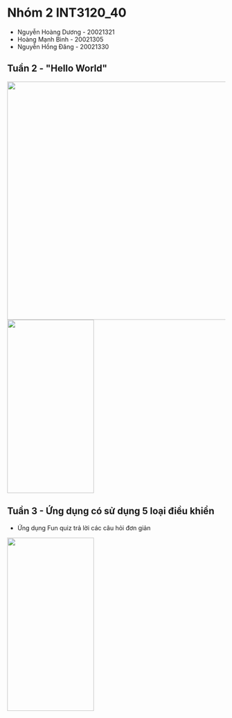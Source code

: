 # Nhóm 2 INT3120_40

- Nguyễn Hoàng Dương - 20021321
- Hoàng Mạnh Bình - 20021305
- Nguyễn Hồng Đăng - 20021330

## Tuần 2 - "Hello World"


<img src="https://user-images.githubusercontent.com/84310695/190576253-f073e908-3afb-4c0f-a374-e54ac276fd91.PNG" width="1000" height="550"/>

<img src="https://user-images.githubusercontent.com/84310695/190575270-aa817114-b816-48f6-b989-eb248f74b1c8.png" width="200" height="400"/>

## Tuần 3 - Ứng dụng có sử dụng 5 loại điều khiển

- Ứng dụng Fun quiz trả lời các câu hỏi đơn giản 
<img src="https://user-images.githubusercontent.com/84310695/191900295-d32b7bce-d79a-4a66-90c3-79c2d7da3bef.gif" width="200" height="400"/>
